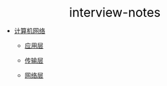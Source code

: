 <center><a href="#" target="_Self" style="font-size:28px;text-decoration:none;color:#000000;">interview-notes</a></center>

* [计算机网络](计算机网络/)
  * [应用层](计算机网络/应用层/)
  * [传输层](计算机网络/传输层/)

  * [网络层](计算机网络/网络层/)
